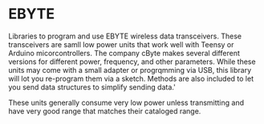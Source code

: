 # EBYTE
Libraries to program and use EBYTE wireless data transceivers. These transceivers are samll low power units that work well with Teensy or Arduino micorcontrollers. The company cByte makes several different versions for different power, frequency, and other parameters. While these units may come with a small adapter or progrqmming via USB, this library will lot you re-program them via a sketch. Methods are also included to let you send data structures to simplify sending data.'

These units generally consume very low power unless transmitting and have very good range that matches their cataloged range.
